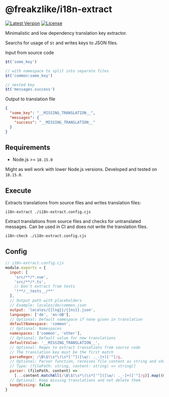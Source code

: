 # @freakzlike/i18n-extract

[![Latest Version](https://img.shields.io/npm/v/@freakzlike/i18n-extract.svg)](https://www.npmjs.com/package/@freakzlike/i18n-extract)
[![License](https://img.shields.io/npm/l/i18n-extract.svg)](https://github.com/freakzlike/i18n-extract/blob/main/LICENSE)

Minimalistic and low dependency translation key extractor.

Searchs for usage of `$t` and writes keys to JSON files.

Input from source code
```javascript
$t('some_key')

// with namespace to split into separate files
$t('common:some_key')

// nested key
$t('messages.success')
```

Output to translation file
```json
{
  "some_key": "__MISSING_TRANSLATION__",
  "messages": {
    "success": "__MISSING_TRANSLATION__"
  }
}
```

## Requirements
* Node.js >= `18.15.0`

Might as well work with lower Node.js versions. Developed and tested on `18.15.0`.

## Execute

Extracts translations from source files and writes translation files:

```shell
i18n-extract ./i18n-extract.config.cjs
```

Extract translations from source files and checks for untranslated messages.
Can be used in CI and does not write the translation files.

```shell
i18n-check ./i18n-extract.config.cjs
```

## Config

```js
// i18n-extract.config.cjs
module.exports = {
  input: [
    'src/**/*.vue',
    'src/**/*.ts',
    // Don't extract from tests
    '!**/__tests__/**'
  ],
  // Output path with placeholders
  // Example: locales/de/common.json
  output: 'locales/{{lng}}/{{ns}}.json',
  languages: ['de', 'en-GB'],
  // Optional: Default namespace if none given in translation
  defaultNamespace: 'common',
  // Optional: Namespaces
  namespaces: ['common', 'other'],
  // Optional: Default value for new translations
  defaultValue: '__MISSING_TRANSLATION__',
  // Optional: Regex to extract transations from source code
  // The translation key must be the first match
  parseRegex: /\B\$t\s*\(\s*['"]([\w/: ._-]+)['"]/g,
  // Optional: Parser function, receives file content as string and should return list of found translation keys
  // Type: (filePath: string, content: string) => string[]
  parser: (filePath, content) =>
    [...content.matchAll(/\B\$t\s*\(\s*['"]([\w/: ._-]+)['"]/g)].map((matches) => matches[1]),
  // Optional: Keep missing translations and not delete them
  keepMissing: false
}
```
